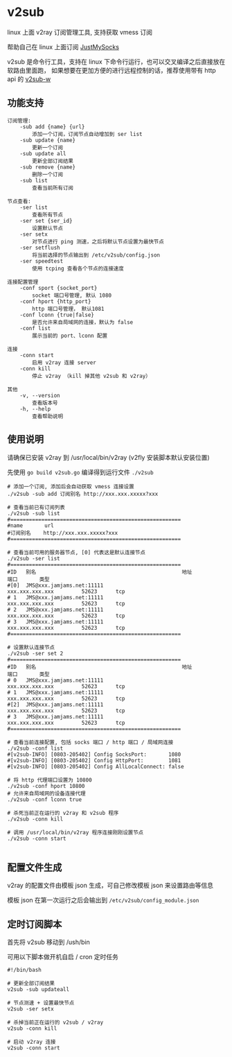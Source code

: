 # v2sub
linux 上面 v2ray 订阅管理工具, 支持获取 vmess 订阅

帮助自己在 linux 上面订阅 [JustMySocks](https://justmysocks.net/members/aff.php?aff=18111)

v2sub 是命令行工具，支持在 linux 下命令行运行，也可以交叉编译之后直接放在软路由里面跑，
如果想要在更加方便的进行远程控制的话，推荐使用带有 http api 的 [v2sub-w](./README-Web.md) 

## 功能支持
```
订阅管理:
    -sub add {name} {url} 
        添加一个订阅，订阅节点自动增加到 ser list
    -sub update {name} 
        更新一个订阅
    -sub update all 
        更新全部订阅结果
    -sub remove {name} 
        删除一个订阅
    -sub list 
        查看当前所有订阅

节点查看:
    -ser list 
        查看所有节点
    -ser set {ser_id} 
        设置默认节点
    -ser setx 
        对节点进行 ping 测速，之后将默认节点设置为最快节点
    -ser setflush
        将当前选择的节点输出到 /etc/v2sub/config.json
    -ser speedtest
        使用 tcping 查看各个节点的连接速度
    
连接配置管理
    -conf sport {socket_port} 
        socket 端口号管理, 默认 1080
    -conf hport {http_port} 
        http 端口号管理， 默认1081
    -conf lconn {true|false} 
        是否允许来自局域网的连接，默认为 false
    -conf list
        展示当前的 port、lconn 配置
  
连接
    -conn start 
        启用 v2ray 连接 server
    -conn kill 
        停止 v2ray （kill 掉其他 v2sub 和 v2ray）

其他
    -v, --version
        查看版本号
    -h, --help
        查看帮助说明
```

## 使用说明
请确保已安装 v2ray 到 /usr/local/bin/v2ray (v2fly 安装脚本默认安装位置)

先使用 `go build v2sub.go` 编译得到运行文件 `./v2sub`

```shell
# 添加一个订阅, 添加后会自动获取 vmess 连接设置
./v2sub -sub add 订阅别名 http://xxx.xxx.xxxxx?xxx

# 查看当前已有订阅列表
./v2sub -sub list
#=======================================================
#name       url
#订阅别名    http://xxx.xxx.xxxxx?xxx
#=======================================================

# 查看当前可用的服务器节点, [0] 代表这是默认连接节点
./v2sub -ser list
#=======================================================
#ID   别名                                               地址                     端口       类型
#[0]  JMS@xxx.jamjams.net:11111                          xxx.xxx.xxx.xxx         52623      tcp
# 1   JMS@xxx.jamjams.net:11111                          xxx.xxx.xxx.xxx         52623      tcp
# 2   JMS@xxx.jamjams.net:11111                          xxx.xxx.xxx.xxx         52623      tcp
# 3   JMS@xxx.jamjams.net:11111                          xxx.xxx.xxx.xxx         52623      tcp
#=======================================================

# 设置默认连接节点
./v2sub -ser set 2
#=======================================================
#ID   别名                                               地址                     端口       类型
# 0   JMS@xxx.jamjams.net:11111                          xxx.xxx.xxx.xxx         52623      tcp
# 1   JMS@xxx.jamjams.net:11111                          xxx.xxx.xxx.xxx         52623      tcp
#[2]  JMS@xxx.jamjams.net:11111                          xxx.xxx.xxx.xxx         52623      tcp
# 3   JMS@xxx.jamjams.net:11111                          xxx.xxx.xxx.xxx         52623      tcp
#=======================================================

# 查看当前连接配置, 包括 socks 端口 / http 端口 / 局域网连接
./v2sub -conf list
#[v2sub-INFO] [0803-205402] Config SocksPort:       1080
#[v2sub-INFO] [0803-205402] Config HttpPort:        1081
#[v2sub-INFO] [0803-205402] Config AllLocalConnect: false

# 将 http 代理端口设置为 10800
./v2sub -conf hport 10800
# 允许来自局域网的设备连接代理
./v2sub -conf lconn true

# 杀死当前正在运行的 v2ray 和 v2sub 程序
./v2sub -conn kill

# 调用 /usr/local/bin/v2ray 程序连接刚刚设置节点
./v2sub -conn start


```

## 配置文件生成
v2ray 的配置文件由模板 json 生成，可自己修改模板 json 来设置路由等信息

模板 json 在第一次运行之后会输出到 `/etc/v2sub/config_module.json`


## 定时订阅脚本

首先将 v2sub 移动到 /ush/bin

可用以下脚本做开机自启 / cron 定时任务

```shell
#!/bin/bash

# 更新全部订阅结果
v2sub -sub updateall

# 节点测速 + 设置最快节点
v2sub -ser setx

# 杀掉当前正在运行的 v2sub / v2ray
v2sub -conn kill

# 启动 v2ray 连接
v2sub -conn start

```
